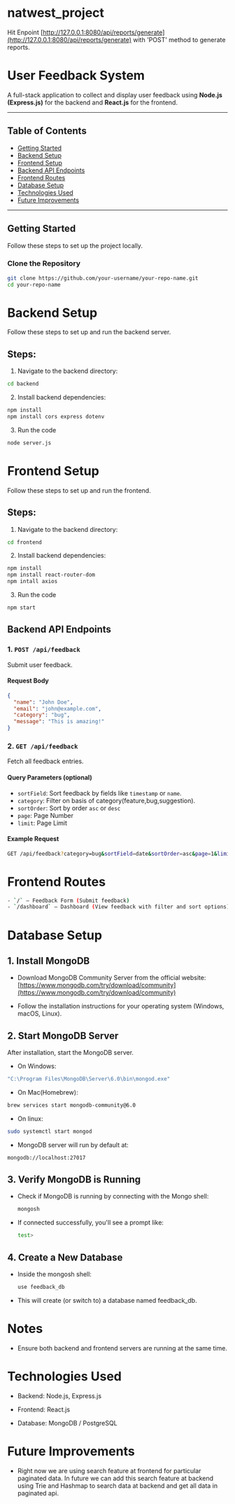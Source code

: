 # natwest_project

Hit Enpoint [http://127.0.0.1:8080/api/reports/generate](http://127.0.0.1:8080/api/reports/generate) with 'POST' method to generate reports.

# User Feedback System

A full-stack application to collect and display user feedback using **Node.js (Express.js)** for the backend and **React.js** for the frontend.

---

## Table of Contents

- [Getting Started](#getting-started)
- [Backend Setup](#backend-setup)
- [Frontend Setup](#frontend-setup)
- [Backend API Endpoints](#backend-api-endpoints)
- [Frontend Routes](#frontend-routes)
- [Database Setup](#database-setup)
- [Technologies Used](#technologies-used)
- [Future Improvements](#future-improvemts)

---

## Getting Started

Follow these steps to set up the project locally.

### Clone the Repository

```bash
git clone https://github.com/your-username/your-repo-name.git
cd your-repo-name
```

# Backend Setup

Follow these steps to set up and run the backend server.

## Steps:

1. Navigate to the backend directory:

```bash
cd backend
```

2. Install backend dependencies:

```bash
npm install
npm install cors express dotenv
```

3. Run the code

```bash
node server.js
```

# Frontend Setup

Follow these steps to set up and run the frontend.

## Steps:

1. Navigate to the backend directory:

```bash
cd frontend
```

2. Install backend dependencies:

```bash
npm install
npm install react-router-dom
npm intall axios
```

3. Run the code

```bash
npm start
```


## Backend API Endpoints

### 1. `POST /api/feedback`
Submit user feedback.

#### Request Body

```json
{
  "name": "John Doe",
  "email": "john@example.com",
  "category": "bug",
  "message": "This is amazing!"
}
```

### 2. `GET /api/feedback`
Fetch all feedback entries.

#### Query Parameters (optional)

- `sortField`: Sort feedback by fields like `timestamp` or `name`.
- `category`: Filter on basis of category(feature,bug,suggestion).
- `sortOrder`: Sort by order `asc` or `desc`
- `page`: Page Number
- `limit`: Page Limit

#### Example Request

```bash
GET /api/feedback?category=bug&sortField=date&sortOrder=asc&page=1&limit=10
```


# Frontend Routes

```bash
- `/` — Feedback Form (Submit feedback)
- `/dashboard` — Dashboard (View feedback with filter and sort options)
```

# Database Setup

## 1. Install MongoDB

- Download MongoDB Community Server from the official website:  
  [https://www.mongodb.com/try/download/community](https://www.mongodb.com/try/download/community)

- Follow the installation instructions for your operating system (Windows, macOS, Linux).

## 2. Start MongoDB Server

After installation, start the MongoDB server.

- On Windows:

```bash
"C:\Program Files\MongoDB\Server\6.0\bin\mongod.exe"
```

- On Mac(Homebrew):

```bash
brew services start mongodb-community@6.0
```

- On linux:

```bash
sudo systemctl start mongod
```

- MongoDB server will run by default at:

```bash
mongodb://localhost:27017
```

## 3. Verify MongoDB is Running

- Check if MongoDB is running by connecting with the Mongo shell:

  ```bash
  mongosh
  ```

- If connected successfully, you'll see a prompt like:

  ```bash
  test>
  ```

## 4. Create a New Database

- Inside the mongosh shell:

  ```bash
  use feedback_db
  ```

- This will create (or switch to) a database named feedback_db.

# Notes

- Ensure both backend and frontend servers are running at the same time.

# Technologies Used

- Backend: Node.js, Express.js

- Frontend: React.js

- Database: MongoDB / PostgreSQL

# Future Improvements

- Right now we are using search feature at frontend for particular paginated data. In future we can add this search feature at backend using Trie and Hashmap to search data at backend and get all data in paginated api.













